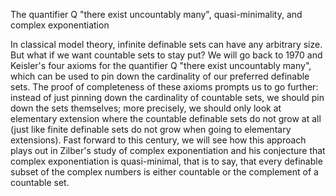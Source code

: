 The quantifier Q "there exist uncountably many", quasi-minimality, and complex exponentiation

In classical model theory, infinite definable sets can have any arbitrary size. But what if we want countable sets to stay put? We will go back to 1970 and Keisler's four axioms for the quantifier Q "there exist uncountably many", which can be used to pin down the cardinality of our preferred definable sets. The proof of completeness of these axioms prompts us to go further: instead of just pinning down the cardinality of countable sets, we should pin down the sets themselves; more precisely, we should only look at elementary extension where the countable definable sets do not grow at all (just like finite definable sets do not grow when going to elementary extensions). Fast forward to this century, we will see how this approach plays out in Zilber's study of complex exponentiation and his conjecture that complex exponentiation is quasi-minimal, that is to say, that every definable subset of the complex numbers is either countable or the complement of a countable set.
